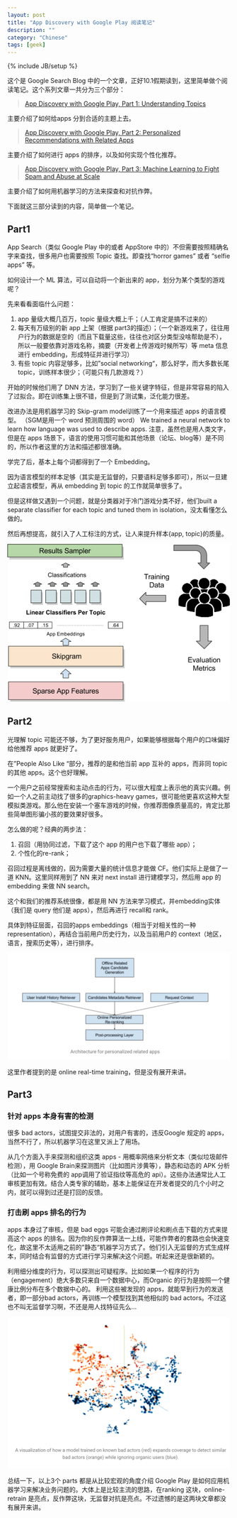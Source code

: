 ```yaml
---
layout: post
title: "App Discovery with Google Play 阅读笔记"
description: ""
category: "Chinese"
tags: [geek]
---
```

{% include JB/setup %}

这个是 Google Search Blog 中的一个文章，正好10.1假期读到，这里简单做个阅读笔记。这个系列文章一共分为三个部分：
> [App Discovery with Google Play, Part 1: Understanding Topics](https://research.googleblog.com/2016/11/app-discovery-with-google-play-part-1.html)

主要介绍了如何给apps 分到合适的主题上去。

> [App Discovery with Google Play, Part 2: Personalized Recommendations with Related Apps](https://research.googleblog.com/2016/12/app-discovery-with-google-play-part-2.html)

主要介绍了如何进行 apps 的排序，以及如何实现个性化推荐。

> [App Discovery with Google Play, Part 3: Machine Learning to Fight Spam and Abuse at Scale](https://research.googleblog.com/2017/01/app-discovery-with-google-play-part-3.html)

主要介绍了如何用机器学习的方法来探查和对抗作弊。

下面就这三部分读到的内容，简单做一个笔记。

## Part1

App Search（类似 Google Play 中的或者 AppStore 中的）不但需要按照精确名字来查找，很多用户也需要按照 Topic 查找。即查找“horror games” 或者 “selfie apps” 等。

如何设计一个 ML 算法，可以自动将一个新出来的 app，划分为某个类型的游戏呢？

先来看看面临什么问题：

1. app 量级大概几百万，topic 量级大概上千；（人工肯定是搞不过来的）
2. 每天有万级别的新 app 上架（根据 part3的描述）；（一个新游戏来了，往往用户行为的数据是空的（而且下载量这些，往往也对区分类型没啥帮助是不），所以一般要依靠对游戏名称，摘要（开发者上传游戏时候所写）等 meta 信息进行 embedding，形成特征并进行学习）
3. 有些 topic 内容足够多，比如”social networking“，那么好学，而大多数长尾 topic，训练样本很少；（可能只有几款游戏？）

开始的时候他们用了 DNN 方法，学习到了一些关键字特征，但是非常容易的陷入了过拟合。即在训练集上很不错，但是到了测试集，泛化能力很差。

改进办法是用机器学习的 Skip-gram model训练了一个用来描述 apps 的语言模型。 （SGM是用一个 word 预测周围的 word）
We trained a neural network to learn how language was used to describe apps.
注意，虽然也是用人类文字，但是在 apps 场景下，语言的使用习惯可能和其他场景（论坛、blog等）是不同的，所以作者这里的方法和描述都很准确。

学完了后，基本上每个词都得到了一个 Embedding。

因为语言模型的样本足够（其实是无监督的，只要语料足够多即可），所以一旦建立起语言模型，再从 embedding 到 topic 的工作就简单很多了。

但是这样做又遇到一个问题，就是分类器对于冷门游戏分类不好，他们built a separate classifier for each topic and tuned them in isolation，没太看懂怎么做的。

然后再想提高，就引入了人工标注的方式，让人来提升样本{app, topic}的质量。

![pic1](/assets/images/App-Discovery-with-Google-Play.1.jpg)

## Part2

光理解 topic 可能还不够，为了更好服务用户，如果能够根据每个用户的口味偏好给他推荐 apps 就更好了。

在”People Also Like “部分，推荐的是和他当前 app 互补的 apps，而非同 topic 的其他 apps。这个也好理解。

一个用户之前经常搜索和主动点击的行为，可以很大程度上表示他的真实兴趣。例如一个人之前主动找了很多的graphics-heavy games，很可能他更喜欢这种大型模拟类游戏。那么他在安装一个塞车游戏的时候，你推荐图像质量高的，肯定比那些简单图形骗小孩的要效果好很多。

怎么做的呢？经典的两步法：
1. 召回（用协同过滤，下载了这个 app 的用户也下载了哪些 app）；
2. 个性化的re-rank；

召回过程是离线做的，因为需要大量的统计信息才能做 CF。他们实际上是做了一道 KNN。这里同样用到了 NN 来对 next install 进行建模学习，然后用 app 的 embedding 来做 NN search。

这个和我们的推荐系统很像，都是用 NN 方法来学习模式，并embedding实体（我们是 query 他们是 apps），然后再进行 recall和 rank。

具体到特征层面，召回的apps embeddings（相当于对相关性的一种 representation），再结合当前用户历史行为，以及当前用户的 context（地区，语言，搜索历史等），进行排序。

![pic2](/assets/images/App-Discovery-with-Google-Play.2.jpg)

这里作者提到的是 online real-time training，但是没有展开来讲。

## Part3

### 针对 apps 本身有害的检测

很多 bad actors，试图提交非法的，对用户有害的，违反Google 规定的 apps，当然不行了，所以机器学习在这里又派上了用场。

从几个方面入手来探测和组织这类 apps - 用概率网络来分析文本（类似垃圾邮件检测），用 Google Brain来探测图片（比如图片涉黄等），静态和动态的 APK 分析（比如一个号称免费的 app调用了验证指纹等高危的 api）。这些办法通常比人工审核更加有效。结合人类专家的辅助，基本上能保证在开发者提交的几个小时之内，就可以得到过还是打回的反馈。

### 打击刷 apps 排名的行为

apps 本身过了审核，但是 bad eggs 可能会通过刷评论和刷点击下载的方式来提高这个 apps 的排名。因为你的反作弊算法一上线，可能作弊者的套路也会快速变化，故这里不太适用之前的”静态“机器学习方式了。他们引入无监督的方式生成样本，同时结合有监督的方式进行学习来解决这个问题。听起来还是很新颖的。

利用细分维度的行为，可以探测出可疑程序。比如如果一个程序的行为（engagement）绝大多数只来自一个数据中心，而Organic 的行为是按照一个健康比例分布在多个数据中心的。
利用这些被发现的 apps，就能早到行为的发送者，即一部分bad actors，再训练一个模型找到其他相似的 bad actors。不过这也不叫无监督学习啊，不还是用人找特征先么…

![pic3](/assets/images/App-Discovery-with-Google-Play.3.jpg)

总结一下，以上3个 parts 都是从比较宏观的角度介绍 Google Play 是如何应用机器学习来解决业务问题的。大体上是比较主流的思路，在ranking 这块，online-retrain 是亮点，反作弊这块，无监督对抗是亮点。不过遗憾的是这两块文章都没有展开来讲。
